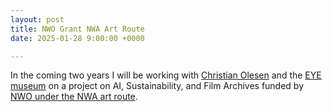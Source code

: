 ```yaml
---
layout: post
title: NWO Grant NWA Art Route
date: 2025-01-28 9:00:00 +0000

---
```


In the coming two years I will be working with [Christian Olesen](https://www.uva.nl/profiel/o/l/c.g.olesen/c.g.olesen.html) and the [EYE museum](https://www.eyefilm.nl/en) on a project on AI, Sustainability, and Film Archives funded by [NWO under the NWA art route](https://www.nwo.nl/en/calls/nwa-innovative-projects-within-routes).
